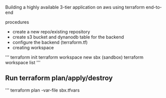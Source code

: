 Building a highly available 3-tier application on aws using terraform end-to-end 

procedures
- create a new repo/existing repository
- create s3 bucket and dynanodb table for the backend 
- configure the backend (terraform.tf)
- creating workspace

'''
terraform init
terraform workspace new sbx (sandbox)
terraform workspace list 
'''

## Run terraform plan/apply/destroy
'''
terraform plan -var-file sbx.tfvars